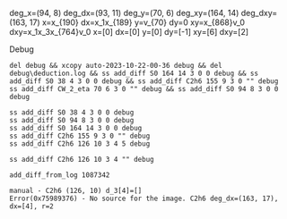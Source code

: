deg_x=(94, 8) deg_dx=(93, 11) deg_y=(70, 6) deg_xy=(164, 14) deg_dxy=(163, 17)
x=x_{190} dx=x_1x_{189} y=v_{70} dy=0 xy=x_{868}v_0 dxy=x_1x_3x_{764}v_0
x=[0] dx=[0] y=[0] dy=[-1] xy=[6] dxy=[2]

Debug
```
del debug && xcopy auto-2023-10-22-00-36 debug && del debug\deduction.log && ss add_diff S0 164 14 3 0 0 debug && ss add_diff S0 38 4 3 0 0 debug && ss add_diff C2h6 155 9 3 0 "" debug
ss add_diff CW_2_eta 70 6 3 0 "" debug && ss add_diff S0 94 8 3 0 0 debug

ss add_diff S0 38 4 3 0 0 debug
ss add_diff S0 94 8 3 0 0 debug
ss add_diff S0 164 14 3 0 0 debug
ss add_diff C2h6 155 9 3 0 "" debug
ss add_diff C2h6 126 10 3 4 5 debug

ss add_diff C2h6 126 10 3 4 "" debug

```

```
add_diff_from_log 1087342
```

```
manual - C2h6 (126, 10) d_3[4]=[]
Error(0x75989376) - No source for the image. C2h6 deg_dx=(163, 17), dx=[4], r=2
```